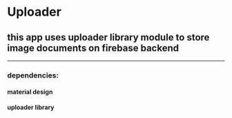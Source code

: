 # Uploader

## this app uses uploader library module to store image documents on firebase backend
---
### dependencies:
#### material design
#### uploader library